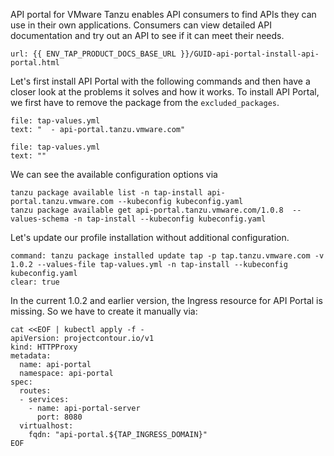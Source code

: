 API portal for VMware Tanzu enables API consumers to find APIs they can use in their own applications. Consumers can view detailed API documentation and try out an API to see if it can meet their needs. 
```dashboard:open-url
url: {{ ENV_TAP_PRODUCT_DOCS_BASE_URL }}/GUID-api-portal-install-api-portal.html
```

Let's first install API Portal with the following commands and then have a closer look at the problems it solves and how it works.
To install API Portal, we first have to remove the package from the `excluded_packages`.
```editor:select-matching-text
file: tap-values.yml
text: "  - api-portal.tanzu.vmware.com"
```
```editor:replace-text-selection
file: tap-values.yml
text: ""
```

We can see the available configuration options via
```execute
tanzu package available list -n tap-install api-portal.tanzu.vmware.com --kubeconfig kubeconfig.yaml
tanzu package available get api-portal.tanzu.vmware.com/1.0.8  --values-schema -n tap-install --kubeconfig kubeconfig.yaml
```

Let's update our profile installation without additional configuration.
```terminal:execute
command: tanzu package installed update tap -p tap.tanzu.vmware.com -v 1.0.2 --values-file tap-values.yml -n tap-install --kubeconfig kubeconfig.yaml
clear: true
```

In the current 1.0.2 and earlier version, the Ingress resource for API Portal is missing. So we have to create it manually via:
```execute
cat <<EOF | kubectl apply -f -
apiVersion: projectcontour.io/v1
kind: HTTPProxy
metadata:
  name: api-portal
  namespace: api-portal
spec:
  routes:
  - services:
    - name: api-portal-server
      port: 8080
  virtualhost:
    fqdn: "api-portal.${TAP_INGRESS_DOMAIN}"
EOF
```
